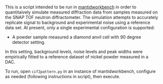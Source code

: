 This is a script intended to be run in [mantidworkbench](https://www.mantidproject.org/) in order to quantitaively simulate measured diffraction data from samples measured on the SNAP TOF neutron diffractometer. The simulation attempts to accurately replicate signal to background and experimental noise using a reference data set. At present, only a single experimental configuration is supported: 

* A powder sample measured a diamond anvil cell with 90 degree detector setting.

In this setting, background levels, noise levels and peak widths were empirically fitted to a reference dataset of nickel powder measured in a DAC.

To run, open `cif2pattern.py` in an instance of mantidworkbench, configure as needed (following instructions in script), then execute.
